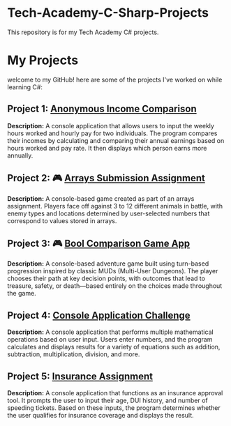 # Tech-Academy-C-Sharp-Projects
This repository is for my Tech Academy C# projects.
# My Projects
welcome to my GitHub! here are some of the projects I've worked on while learning C#:

## Project 1: [Anonymous Income Comparison](https://github.com/Dev-OtedGamer/Tech-Academy-C-Sharp-Projects/blob/main/AnonymousIncomeComparison/AnonymousIncomeComparison/Program.cs#L3)
**Description:** A console application that allows users to input the weekly hours worked and hourly pay for two individuals. The program compares their incomes by calculating and comparing their annual earnings based on hours worked and pay rate. It then displays which person earns more annually.

## Project 2: 🎮 [Arrays Submission Assignment](https://github.com/Dev-OtedGamer/Tech-Academy-C-Sharp-Projects/blob/main/Arrays%20Submission%20Assignment/Arrays%20Submission%20Assignment/Program.cs)
**Description:** A console-based game created as part of an arrays assignment. Players face off against 3 to 12 different animals in battle, with enemy types and locations determined by user-selected numbers that correspond to values stored in arrays.

## Project 3: 🎮 [Bool Comparison Game App](https://github.com/Dev-OtedGamer/Tech-Academy-C-Sharp-Projects/blob/main/Boolean%20Comparison%20Game%20App/Boolean%20Comparison%20Game%20App/Program.cs)
**Description:** A console-based adventure game built using turn-based progression inspired by classic MUDs (Multi-User Dungeons). The player chooses their path at key decision points, with outcomes that lead to treasure, safety, or death—based entirely on the choices made throughout the game.

## Project 4: [Console Application Challenge](https://github.com/Dev-OtedGamer/Tech-Academy-C-Sharp-Projects/blob/main/ConsoleApplicationChallenge/ConsoleApplicationChallenge/Program.cs)
**Description:** A console application that performs multiple mathematical operations based on user input. Users enter numbers, and the program calculates and displays results for a variety of equations such as addition, subtraction, multiplication, division, and more.

## Project 5: [Insurance Assignment](https://github.com/Dev-OtedGamer/Tech-Academy-C-Sharp-Projects/blob/main/Insurance%20Assignment/Insurance%20Assignment/Program.cs)
**Description:** A console application that functions as an insurance approval tool. It prompts the user to input their age, DUI history, and number of speeding tickets. Based on these inputs, the program determines whether the user qualifies for insurance coverage and displays the result.




